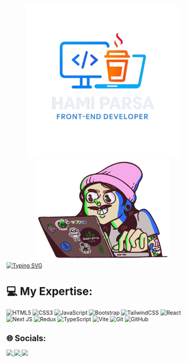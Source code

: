 <div align="center">
  <img src="./logo.png" width="400px" />
   <img src="./bio.gif" width="350px" />
</div>
<div>
  <a href="https://git.io/typing-svg"><img src="https://readme-typing-svg.demolab.com?font=Nata+Sans&pause=1000&color=F7F7F7&width=435&lines=Hello%E2%9C%8C%EF%B8%8F++I'm+Hami+;I+Love+Programming+%E2%9D%A4%EF%B8%8F;Front-End+Developer+%F0%9F%91%A8%E2%80%8D%F0%9F%92%BB"       alt="Typing SVG" /></a>
</div>

<div>
  
# 💻 My Expertise:
![HTML5](https://img.shields.io/badge/html5-%23E34F26.svg?style=for-the-badge&logo=html5&logoColor=white) ![CSS3](https://img.shields.io/badge/css3-%231572B6.svg?style=for-the-badge&logo=css3&logoColor=white) ![JavaScript](https://img.shields.io/badge/javascript-%23323330.svg?style=for-the-badge&logo=javascript&logoColor=%23F7DF1E) ![Bootstrap](https://img.shields.io/badge/bootstrap-%238511FA.svg?style=for-the-badge&logo=bootstrap&logoColor=white) ![TailwindCSS](https://img.shields.io/badge/tailwindcss-%2338B2AC.svg?style=for-the-badge&logo=tailwind-css&logoColor=white) ![React](https://img.shields.io/badge/react-%2320232a.svg?style=for-the-badge&logo=react&logoColor=%2361DAFB) ![Next JS](https://img.shields.io/badge/Next-black?style=for-the-badge&logo=next.js&logoColor=white) ![Redux](https://img.shields.io/badge/redux-%23593d88.svg?style=for-the-badge&logo=redux&logoColor=white) ![TypeScript](https://img.shields.io/badge/typescript-%23007ACC.svg?style=for-the-badge&logo=typescript&logoColor=white) ![Vite](https://img.shields.io/badge/vite-%23646CFF.svg?style=for-the-badge&logo=vite&logoColor=white) ![Git](https://img.shields.io/badge/git-%23F05033.svg?style=for-the-badge&logo=git&logoColor=white) 	![GitHub](https://img.shields.io/badge/github-%23121011.svg?style=for-the-badge&logo=github&logoColor=white)


## 🌐 Socials:

  <div>
    <a href="https://t.me/HamiParsa">
      <img src ="https://img.shields.io/badge/Telegram-2CA5E0?style=for-the-badge&logo=telegram&logoColor=white">
    </a>
    <a href="https://www.linkedin.com/in/hami-parsa-146ba437a/">
      <img src ="https://img.shields.io/badge/linkedin-%230077B5.svg?style=for-the-badge&logo=linkedin&logoColor=white">
    </a>
    <a href="https://github.com/HamiParsa">
      <img src ="https://img.shields.io/badge/github-%23121011.svg?style=for-the-badge&logo=github&logoColor=white">
    </a>
  </div>

  
  


